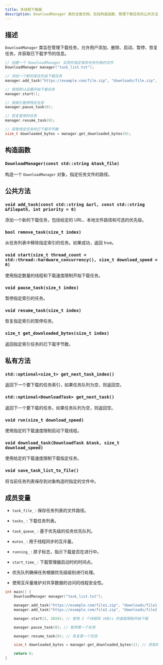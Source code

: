 ```yaml
---
title: 多线程下载器
description: DownloadManager 类的全面文档，包括构造函数、管理下载任务的公共方法、内部操作的私有方法、成员变量和使用示例。
---
```


## 描述

`DownloadManager` 类旨在管理下载任务，允许用户添加、删除、启动、暂停、恢复任务，并获取已下载字节的信息。

```cpp
// 创建一个 DownloadManager 实例并指定保存任务列表的文件
DownloadManager manager("task_list.txt");

// 添加一个新的高优先级下载任务
manager.add_task("https://example.com/file.zip", "downloads/file.zip", 2);

// 使用默认设置开始下载任务
manager.start();

// 按索引暂停特定任务
manager.pause_task(0);

// 恢复暂停的任务
manager.resume_task(0);

// 获取特定任务的已下载字节数
size_t downloaded_bytes = manager.get_downloaded_bytes(0);
```

## 构造函数

### `DownloadManager(const std::string &task_file)`

构造一个 `DownloadManager` 对象，指定任务文件的路径。

## 公共方法

### `void add_task(const std::string &url, const std::string &filepath, int priority = 0)`

添加一个新的下载任务，包括给定的 URL、本地文件路径和可选的优先级。

### `bool remove_task(size_t index)`

从任务列表中移除指定索引的任务。如果成功，返回 true。

### `void start(size_t thread_count = std::thread::hardware_concurrency(), size_t download_speed = 0)`

使用指定数量的线程和下载速度限制开始下载任务。

### `void pause_task(size_t index)`

暂停指定索引的任务。

### `void resume_task(size_t index)`

恢复指定索引的暂停任务。

### `size_t get_downloaded_bytes(size_t index)`

返回指定索引任务的已下载字节数。

## 私有方法

### `std::optional<size_t> get_next_task_index()`

返回下一个要下载的任务索引，如果任务队列为空，则返回空。

### `std::optional<DownloadTask> get_next_task()`

返回下一个要下载的任务，如果任务队列为空，则返回空。

### `void run(size_t download_speed)`

使用指定的下载速度限制启动下载线程。

### `void download_task(DownloadTask &task, size_t download_speed)`

使用给定的下载速度限制下载指定任务。

### `void save_task_list_to_file()`

将当前任务列表保存到对象构造时指定的文件中。

## 成员变量

- `task_file_` : 保存任务列表的文件路径。
- `tasks_` : 下载任务列表。
- `task_queue_` : 基于优先级的任务优先队列。
- `mutex_` : 用于线程同步的互斥量。
- `running_` : 原子标志，指示下载是否在进行中。
- `start_time_` : 下载管理器启动时的时间点。

- 优先队列确保任务根据优先级级别进行处理。
- 使用互斥量维护对共享数据的访问的线程安全性。

```cpp
int main() {
    DownloadManager manager("task_list.txt");

    manager.add_task("https://example.com/file1.zip", "downloads/file1.zip", 2);
    manager.add_task("https://example.com/file2.zip", "downloads/file2.zip", 1);

    manager.start(2, 1024); // 使用 2 个线程和 1KB/s 的速度限制开始下载

    manager.pause_task(0); // 暂停第一个任务

    manager.resume_task(0); // 恢复第一个任务

    size_t downloaded_bytes = manager.get_downloaded_bytes(1); // 获取第二个任务的已下载字节数

    return 0;
}
```
